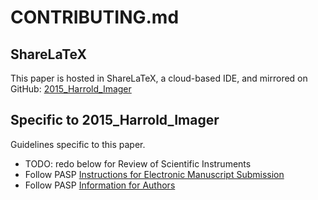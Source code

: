 # CONTRIBUTING.md

## ShareLaTeX

This paper is hosted in ShareLaTeX, a cloud-based IDE, and mirrored on GitHub:
[2015_Harrold_Imager](https://www.sharelatex.com/project/53a5d906776535bf352a5706)

## Specific to 2015_Harrold_Imager

Guidelines specific to this paper.

- TODO: redo below for Review of Scientific Instruments
- Follow PASP [Instructions for Electronic Manuscript Submission](http://www.press.uchicago.edu/journals/pasp/elec_submit.html?journal=pasp)
- Follow PASP [Information for Authors](http://www.jstor.org/page/journal/publastrsocipaci/forAuthor.html)
